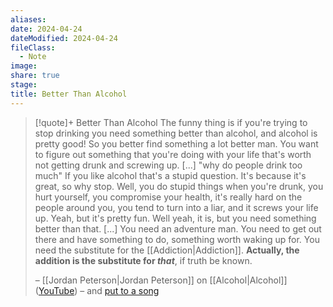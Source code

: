 ```yaml
---
aliases: 
date: 2024-04-24
dateModified: 2024-04-24
fileClass:
  - Note
image: 
share: true
stage: 
title: Better Than Alcohol
---
```


> [!quote]+ Better Than Alcohol
> The funny thing is if you're trying to stop drinking you need something better than alcohol, and alcohol is pretty good!
> So you better find something a lot better man.
> You want to figure out something that you're doing with your life that's worth not getting drunk and screwing up.
> [...]
> "why do people drink too much"
> If you like alcohol that's a stupid question. It's because it's great, so why stop.
> Well, you do stupid things when you're drunk, you hurt yourself, you compromise your health, it's really hard on the people around you, you tend to turn into a liar, and it screws your life up.
> Yeah, but it's pretty fun.
> Well yeah, it is, but you need something better than that.
> [...]
> You need an adventure man. You need to get out there and have something to do, something worth waking up for. You need the substitute for the [[Addiction|Addiction]].
> **Actually, the addition is the substitute for _that_**, if truth be known.
> 
> – [[Jordan Peterson|Jordan Peterson]] on [[Alcohol|Alcohol]] ([YouTube](https://www.youtube.com/watch?v=4cYuWLZI5kw))
> 	– and [put to a song](https://www.youtube.com/watch?v=VJ3v2oGm6Sk)
